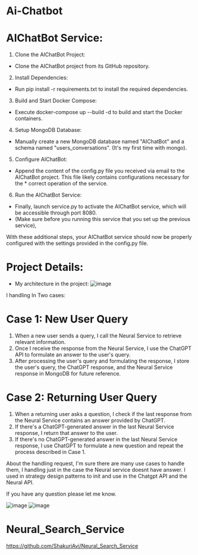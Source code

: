 # Ai-Chatbot
# AIChatBot Service:

1) Clone the AIChatBot Project:
* Clone the AIChatBot project from its GitHub repository.

2) Install Dependencies:
* Run pip install -r requirements.txt to install the required dependencies.

3) Build and Start Docker Compose:
* Execute docker-compose up --build -d to build and start the Docker containers.

4) Setup MongoDB Database:
* Manually create a new MongoDB database named "AIChatBot" and a schema named "users_conversations". (It's my first time with mongo).

5) Configure AIChatBot:
* Append the content of the config.py file you received via email to the AIChatBot project. This file likely contains configurations necessary for the * correct operation of the service.

6) Run the AIChatBot Service:
* Finally, launch service.py to activate the AIChatBot service, which will be accessible through port 8080.
* (Make sure before you running this service that you set up the previous service),

With these additional steps, your AIChatBot service should now be properly configured with the settings provided in the config.py file.




# Project Details:
* My architecture in the project:
![image](https://github.com/ShakuriAvi/Ai-Chatbot/assets/65177459/a8a5615c-fbbe-4a91-b3b4-b6fa4d998616)


I handling In Two cases:
# Case 1: New User Query

1) When a new user sends a query, I call the Neural Service to retrieve relevant information.
2) Once I receive the response from the Neural Service, I use the ChatGPT API to formulate an answer to the user's query.
3) After processing the user's query and formulating the response, I store the user's query, the ChatGPT response, and the Neural Service response in MongoDB for future reference.

# Case 2: Returning User Query

1) When a returning user asks a question, I check if the last response from the Neural Service contains an answer provided by ChatGPT.
2) If there's a ChatGPT-generated answer in the last Neural Service response, I return that answer to the user.
3) If there's no ChatGPT-generated answer in the last Neural Service response, I use ChatGPT to formulate a new question and repeat the process described in Case 1.

About the handling request, I'm sure there are many use cases to handle them, I handling just in the case the Neural service doesnt have answer.
I used in strategy design patterns to init and use in the Chatgpt API and the Neural API.

If you have any question please let me know.


![image](https://github.com/ShakuriAvi/Ai-Chatbot/assets/65177459/065e09b0-b76e-47cc-8c4f-9b7527e96bd7)
![image](https://github.com/ShakuriAvi/Ai-Chatbot/assets/65177459/abaccf39-3976-4fc7-9b43-bd575203c766)

# Neural_Search_Service
https://github.com/ShakuriAvi/Neural_Search_Service
